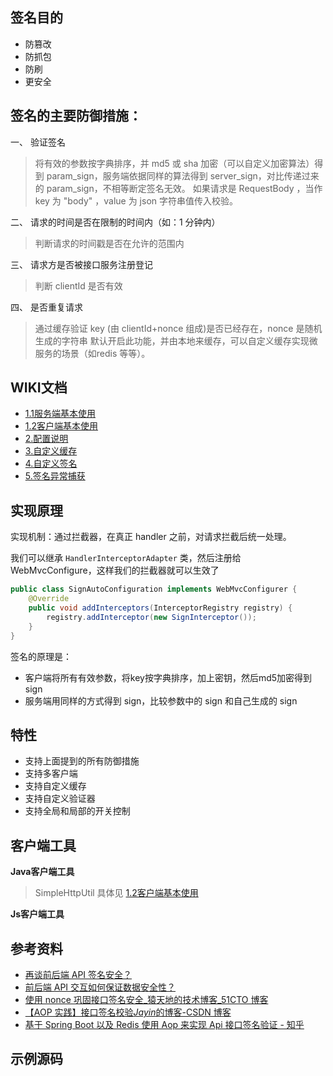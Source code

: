 ## 签名目的

- 防篡改
- 防抓包
- 防刷
- 更安全

## 签名的主要防御措施：

一、 验证签名

> 将有效的参数按字典排序，并 md5 或 sha 加密（可以自定义加密算法）得到 param_sign，服务端依据同样的算法得到 server_sign，对比传递过来的 param_sign，不相等断定签名无效。
> 如果请求是 RequestBody ，当作 key 为 "body" ，value 为 json 字符串值传入校验。

二、 请求的时间是否在限制的时间内（如：1 分钟内）

> 判断请求的时间戳是否在允许的范围内

三、 请求方是否被接口服务注册登记

> 判断 clientId 是否有效

四、 是否重复请求

> 通过缓存验证 key (由 clientId+nonce 组成)是否已经存在，nonce 是随机生成的字符串
> 默认开启此功能，并由本地来缓存，可以自定义缓存实现微服务的场景（如redis 等等）。

## WIKI文档

- [1.1服务端基本使用](./doc/1.1服务端基本使用.md)
- [1.2客户端基本使用](./doc/1.2客户端基本使用.md)
- [2.配置说明](./doc/2.配置说明.md)
- [3.自定义缓存](./doc/3.自定义缓存.md)
- [4.自定义签名](doc/4.自定义验证器.md)
- [5.签名异常捕获](./doc/5.签名异常捕获.md)

## 实现原理

实现机制：通过拦截器，在真正 handler 之前，对请求拦截后统一处理。

我们可以继承 `HandlerInterceptorAdapter` 类，然后注册给 WebMvcConfigure，这样我们的拦截器就可以生效了

```java
public class SignAutoConfiguration implements WebMvcConfigurer {
    @Override
    public void addInterceptors(InterceptorRegistry registry) {
        registry.addInterceptor(new SignInterceptor());
    }
}
```

签名的原理是：

- 客户端将所有有效参数，将key按字典排序，加上密钥，然后md5加密得到sign
- 服务端用同样的方式得到 sign，比较参数中的 sign 和自己生成的 sign

## 特性

- 支持上面提到的所有防御措施
- 支持多客户端
- 支持自定义缓存
- 支持自定义验证器
- 支持全局和局部的开关控制

## 客户端工具

**Java客户端工具**

> SimpleHttpUtil
> 具体见 [1.2客户端基本使用](./doc/1.2客户端基本使用.md)

**Js客户端工具**

## 参考资料

- [再谈前后端 API 签名安全？](https://mp.weixin.qq.com/s/UzEsLtv_ald6Yw1XVAhmwg)
- [前后端 API 交互如何保证数据安全性？](https://mp.weixin.qq.com/s/ChwFubuX0HcB0DgIEi5Tog)
- [使用 nonce 巩固接口签名安全\_猿天地的技术博客\_51CTO 博客](https://blog.51cto.com/u_14888386/2515879)
- [【AOP 实践】接口签名校验*Jayin*的博客-CSDN 博客](https://blog.csdn.net/qq_36641443/article/details/108475613)
- [基于 Spring Boot 以及 Redis 使用 Aop 来实现 Api 接口签名验证 - 知乎](https://zhuanlan.zhihu.com/p/112555362)

## 示例源码
